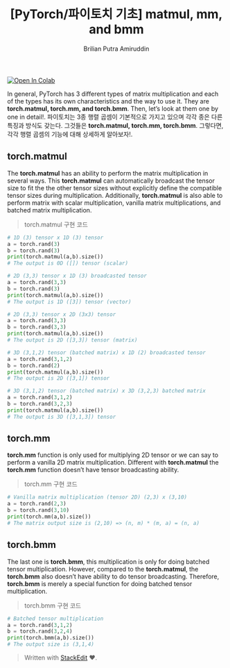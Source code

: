 ﻿---
layout: post
toc: true
title: "[PyTorch/파이토치 기초] matmul, mm, and bmm"
categories: study-log
tags: [machine-learning, pytorch]
author:
  - Brilian Putra Amiruddin
---

<a href="https://colab.research.google.com/drive/1i-xscoArLfV3qjUSFpPyRA3uykBi-C0x#scrollTo=orcx_gB85JBl">  <img src="https://colab.research.google.com/assets/colab-badge.svg" alt="Open In Colab"/></a>

In general, PyTorch has 3 different types of matrix multiplication and each of the types has its own characteristics and the way to use it. They are **torch.matmul, torch.mm, and torch.bmm**. Then, let’s look at them one by one in detail!. 
파이토치는 3종 행렬 곱셈이 기본적으로 가지고 있으며 각각 종은 다른 특징과 방식도 갖는다. 그것들은 **torch.matmul, torch.mm, torch.bmm**. 그렇다면, 각각 행렬 곱셈의 기능에 대해 상세하게 알아보자!.

## torch.matmul

The **torch.matmul** has an ability to perform the matrix multiplication in several ways. This **torch.matmul** can automatically broadcast the tensor size to fit the the other tensor sizes without explicitly define the compatible tensor sizes during multiplication. Additionally, **torch.matmul** is also able to perform matrix with scalar multiplication, vanilla matrix multiplications, and batched matrix multiplication.

> torch.matmul 구현 코드

```python
# 1D (3) tensor x 1D (3) tensor
a = torch.rand(3)
b = torch.rand(3)
print(torch.matmul(a,b).size())
# The output is 0D ([]) tensor (scalar)

# 2D (3,3) tensor x 1D (3) broadcasted tensor
a = torch.rand(3,3)
b = torch.rand(3)
print(torch.matmul(a,b).size())
# The output is 1D ([3]) tensor (vector)

# 2D (3,3) tensor x 2D (3x3) tensor
a = torch.rand(3,3)
b = torch.rand(3,3)
print(torch.matmul(a,b).size())
# The output is 2D ([3,3]) tensor (matrix)

# 3D (3,1,2) tensor (batched matrix) x 1D (2) broadcasted tensor
a = torch.rand(3,1,2)
b = torch.rand(2)
print(torch.matmul(a,b).size())
# The output is 2D ([3,1]) tensor

# 3D (3,1,2) tensor (batched matrix) x 3D (3,2,3) batched matrix
a = torch.rand(3,1,2)
b = torch.rand(3,2,3)
print(torch.matmul(a,b).size())
# The output is 3D ([3,1,3]) tensor
``` 
## torch.mm

**torch.mm** function is only used for multiplying 2D tensor or we can say to perform a vanilla 2D matrix multiplication. Different with **torch.matmul** the **torch.mm** function doesn’t have tensor broadcasting ability.

> torch.mm 구현 코드

```python
# Vanilla matrix multiplication (tensor 2D) (2,3) x (3,10)
a = torch.rand(2,3)
b = torch.rand(3,10)
print(torch.mm(a,b).size())
# The matrix output size is (2,10) => (n, m) * (m, a) = (n, a)
```


## torch.bmm
The last one is **torch.bmm**, this multiplication is only for doing batched tensor multiplication. However, compared to the **torch.matmul**, the **torch.bmm** also doesn’t have ability to do tensor broadcasting. Therefore, **torch.bmm** is merely a special function for doing batched tensor multiplication.

> torch.bmm 구현 코드

```python
# Batched tensor multiplication
a = torch.rand(3,1,2)
b = torch.rand(3,2,4)
print(torch.bmm(a,b).size())
# The output size is (3,1,4)
```


> Written with [StackEdit](https://stackedit.io/) ❤️.

